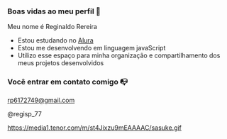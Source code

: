 ### Boas vidas ao meu perfil 💙

Meu nome é Reginaldo Rereira 

- Estou estudando no [Alura](https://www.alura.com.br)
- Estou me desenvolvendo em linguagem javaScript
- Utilizo esse espaço para minha organização e compartilhamento dos meus projetos desenvolvidos

### Você entrar em contato comigo 📭

rp6172749@gmail.com

@regisp_77

![]()https://media1.tenor.com/m/st4Jixzu9mEAAAAC/sasuke.gif
